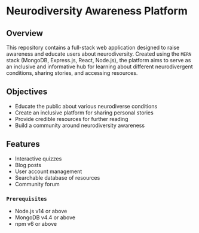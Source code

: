 # Neurodiversity Awareness Platform
## Overview
This repository contains a full-stack web application designed to raise awareness and educate users about neurodiversity. Created using the `MERN` stack (MongoDB, Express.js, React, Node.js), the platform aims to serve as an inclusive and informative hub for learning about different neurodivergent conditions, sharing stories, and accessing resources.

## Objectives
- Educate the public about various neurodiverse conditions
- Create an inclusive platform for sharing personal stories
- Provide credible resources for further reading
- Build a community around neurodiversity awareness

## Features
- Interactive quizzes
- Blog posts
- User account management
- Searchable database of resources
- Community forum

### `Prerequisites`
- Node.js v14 or above
- MongoDB v4.4 or above
- npm v6 or above




